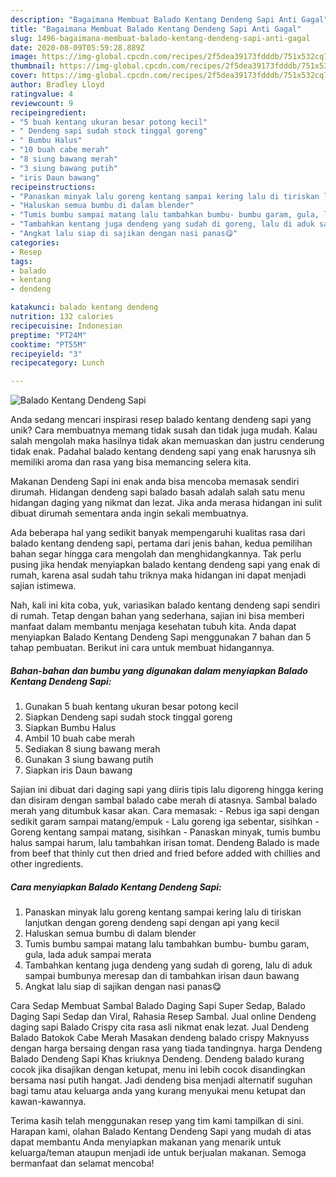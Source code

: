 ```yaml
---
description: "Bagaimana Membuat Balado Kentang Dendeng Sapi Anti Gagal"
title: "Bagaimana Membuat Balado Kentang Dendeng Sapi Anti Gagal"
slug: 1496-bagaimana-membuat-balado-kentang-dendeng-sapi-anti-gagal
date: 2020-08-09T05:59:28.889Z
image: https://img-global.cpcdn.com/recipes/2f5dea39173fdddb/751x532cq70/balado-kentang-dendeng-sapi-foto-resep-utama.jpg
thumbnail: https://img-global.cpcdn.com/recipes/2f5dea39173fdddb/751x532cq70/balado-kentang-dendeng-sapi-foto-resep-utama.jpg
cover: https://img-global.cpcdn.com/recipes/2f5dea39173fdddb/751x532cq70/balado-kentang-dendeng-sapi-foto-resep-utama.jpg
author: Bradley Lloyd
ratingvalue: 4
reviewcount: 9
recipeingredient:
- "5 buah kentang ukuran besar potong kecil"
- " Dendeng sapi sudah stock tinggal goreng"
- " Bumbu Halus"
- "10 buah cabe merah"
- "8 siung bawang merah"
- "3 siung bawang putih"
- "iris Daun bawang"
recipeinstructions:
- "Panaskan minyak lalu goreng kentang sampai kering lalu di tiriskan lanjutkan dengan goreng dendeng sapi dengan api yang kecil"
- "Haluskan semua bumbu di dalam blender"
- "Tumis bumbu sampai matang lalu tambahkan bumbu- bumbu garam, gula, lada aduk sampai merata"
- "Tambahkan kentang juga dendeng yang sudah di goreng, lalu di aduk sampai bumbunya meresap dan di tambahkan irisan daun bawang"
- "Angkat lalu siap di sajikan dengan nasi panas😋"
categories:
- Resep
tags:
- balado
- kentang
- dendeng

katakunci: balado kentang dendeng 
nutrition: 132 calories
recipecuisine: Indonesian
preptime: "PT24M"
cooktime: "PT55M"
recipeyield: "3"
recipecategory: Lunch

---
```



![Balado Kentang Dendeng Sapi](https://img-global.cpcdn.com/recipes/2f5dea39173fdddb/751x532cq70/balado-kentang-dendeng-sapi-foto-resep-utama.jpg)

Anda sedang mencari inspirasi resep balado kentang dendeng sapi yang unik? Cara membuatnya memang tidak susah dan tidak juga mudah. Kalau salah mengolah maka hasilnya tidak akan memuaskan dan justru cenderung tidak enak. Padahal balado kentang dendeng sapi yang enak harusnya sih memiliki aroma dan rasa yang bisa memancing selera kita.

Makanan Dendeng Sapi ini enak anda bisa mencoba memasak sendiri dirumah. Hidangan dendeng sapi balado basah adalah salah satu menu hidangan daging yang nikmat dan lezat. Jika anda merasa hidangan ini sulit dibuat dirumah sementara anda ingin sekali membuatnya.

Ada beberapa hal yang sedikit banyak mempengaruhi kualitas rasa dari balado kentang dendeng sapi, pertama dari jenis bahan, kedua pemilihan bahan segar hingga cara mengolah dan menghidangkannya. Tak perlu pusing jika hendak menyiapkan balado kentang dendeng sapi yang enak di rumah, karena asal sudah tahu triknya maka hidangan ini dapat menjadi sajian istimewa.


Nah, kali ini kita coba, yuk, variasikan balado kentang dendeng sapi sendiri di rumah. Tetap dengan bahan yang sederhana, sajian ini bisa memberi manfaat dalam membantu menjaga kesehatan tubuh kita. Anda dapat menyiapkan Balado Kentang Dendeng Sapi menggunakan 7 bahan dan 5 tahap pembuatan. Berikut ini cara untuk membuat hidangannya.

<!--inarticleads1-->

##### Bahan-bahan dan bumbu yang digunakan dalam menyiapkan Balado Kentang Dendeng Sapi:

1. Gunakan 5 buah kentang ukuran besar potong kecil
1. Siapkan  Dendeng sapi sudah stock tinggal goreng
1. Siapkan  Bumbu Halus
1. Ambil 10 buah cabe merah
1. Sediakan 8 siung bawang merah
1. Gunakan 3 siung bawang putih
1. Siapkan iris Daun bawang


Sajian ini dibuat dari daging sapi yang diiris tipis lalu digoreng hingga kering dan disiram dengan sambal balado cabe merah di atasnya. Sambal balado merah yang ditumbuk kasar akan. Cara memasak: - Rebus iga sapi dengan sedikit garam sampai matang/empuk - Lalu goreng iga sebentar, sisihkan - Goreng kentang sampai matang, sisihkan - Panaskan minyak, tumis bumbu halus sampai harum, lalu tambahkan irisan tomat. Dendeng Balado is made from beef that thinly cut then dried and fried before added with chillies and other ingredients. 

<!--inarticleads2-->

##### Cara menyiapkan Balado Kentang Dendeng Sapi:

1. Panaskan minyak lalu goreng kentang sampai kering lalu di tiriskan lanjutkan dengan goreng dendeng sapi dengan api yang kecil
1. Haluskan semua bumbu di dalam blender
1. Tumis bumbu sampai matang lalu tambahkan bumbu- bumbu garam, gula, lada aduk sampai merata
1. Tambahkan kentang juga dendeng yang sudah di goreng, lalu di aduk sampai bumbunya meresap dan di tambahkan irisan daun bawang
1. Angkat lalu siap di sajikan dengan nasi panas😋


Cara Sedap Membuat Sambal Balado Daging Sapi Super Sedap, Balado Daging Sapi Sedap dan Viral, Rahasia Resep Sambal. Jual online Dendeng daging sapi Balado Crispy cita rasa asli nikmat enak lezat. Jual Dendeng Balado Batokok Cabe Merah Masakan dendeng balado crispy Maknyuss dengan harga bersaing dengan rasa yang tiada tandingnya. harga Dendeng Balado Dendeng Sapi Khas kriuknya Dendeng. Dendeng balado kurang cocok jika disajikan dengan ketupat, menu ini lebih cocok disandingkan bersama nasi putih hangat. Jadi dendeng bisa menjadi alternatif suguhan bagi tamu atau keluarga anda yang kurang menyukai menu ketupat dan kawan-kawannya. 

Terima kasih telah menggunakan resep yang tim kami tampilkan di sini. Harapan kami, olahan Balado Kentang Dendeng Sapi yang mudah di atas dapat membantu Anda menyiapkan makanan yang menarik untuk keluarga/teman ataupun menjadi ide untuk berjualan makanan. Semoga bermanfaat dan selamat mencoba!
